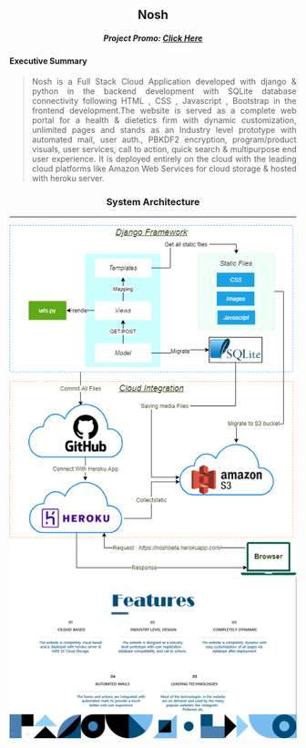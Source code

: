 <div align="center">
 <h2>Nosh</h2>
  
 <h5>Project Promo: <b><a href="https://youtu.be/oOnSYziFpYA">Click Here</a></b></h5>
</div> 
 <div align="justify">
  <h4>Executive Summary</h4> 
   
 > <p>Nosh is a Full Stack Cloud Application developed with django & python in the backend development with SQLite database connectivity following HTML , CSS , Javascript , Bootstrap in the frontend development.The website is served as a complete web portal for a health & dietetics firm with dynamic customization, unlimited pages and stands as an Industry level prototype with automated mail, user auth., PBKDF2 encryption, program/product visuals, user services, call to action, quick search & multipurpose end user experience. It is deployed entirely on the cloud with the leading cloud platforms like Amazon Web Services for cloud storage & hosted with heroku server.</p>
 </div>


<div align="center">
 <h3>System Architecture</h3>
 <hr>
 <img src="https://github.com/mrinalmayank7/nosh.beta.version/blob/master/images/Architecture.png"> </img>
  <br>
   <kbd><img src="https://github.com/mrinalmayank7/nosh.beta.version/blob/master/images/features.png"> </img><kbd>
</div> 

 



